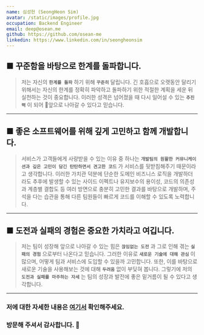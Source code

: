 ```yaml
---
name: 심성헌 (SeongHeon Sim)
avatar: /static/images/profile.jpg
occupation: Backend Engineer
email: deep@osean.me
github: https://github.com/osean-me
linkedin: https://www.linkedin.com/in/seongheonsim
---
```


## ■ 꾸준함을 바탕으로 한계를 돌파합니다.

> 저는 자신의 **`한계를 돌파`** 하기 위해 **`꾸준히`** 달립니다. 긴 호흡으로 오랫동안 달리기 위해서는 자신의 한계를 정확히 파악하고 돌파하기 위한 적절한 계획을 세운 뒤 실천하는 것이 중요합니다. 이러한 성격은 넘어졌을 때 다시 일어설 수 있는 **`추진력`** 이 되어 앞으로 나아갈 수 있다고 믿습니다.

---

## ■ 좋은 소프트웨어를 위해 깊게 고민하고 함께 개발합니다.

> 서비스가 고객들에게 사랑받을 수 있는 이유 중 하나는 **`개발팀의 원활한 커뮤니케이션과 깊은 고민이 담긴 탄탄하면서 견고한 코드`** 가 서비스를 뒷받침해주기 때문이라고 생각합니다.
> 이러한 가치관 덕분에 단순한 도메인 비즈니스 로직을 개발하더라도 추후에 발생할 수 있는 사이드 이펙트나 유지보수의 용이성, 코드의 의존성과 계층별 결합도 등 여러 방면으로 충분히 고민한 결과를 바탕으로 개발하며, 주석을 다는 습관을 통해 다른 팀원들이 빠르게 코드를 이해할 수 있도록 노력합니다.

---

## ■ 도전과 실패의 경험은 중요한 가치라고 여깁니다.

> 저는 팀이 성장해 앞으로 나아갈 수 있는 힘은 **`끊임없는 도전`** 과 그로 인해 겪는 **`실패의 경험`** 으로부터 나온다고 믿습니다.
> 그러한 이유로 **`새로운 기술에 대해 관심`** 이 많으며, 어떻게 팀과 서비스에 도입할 수 있을까 고민합니다. 또한, 이를 바탕으로 새로운 기술을 사용해보는 것에 대해 **`두려움`** 없이 부딪혀 봅니다.
> 그렇기에 저의 **`도전과 실패를 마주하는 자세`** 는 팀의 성장과 발전에 좋은 밑거름이 될 수 있다고 생각합니다.

---

### 저에 대한 자세한 내용은 [여기서](https://resume.osean.me) 확인해주세요.

### 방문해 주셔서 감사합니다. 🙂
